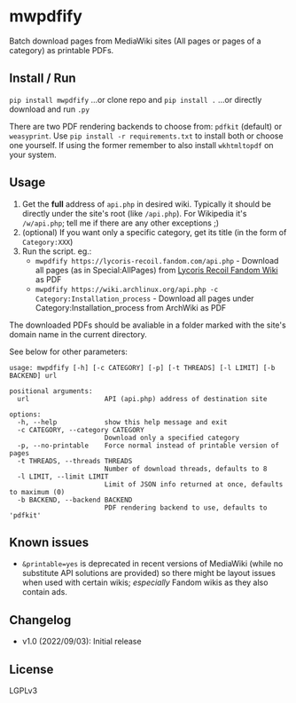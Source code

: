 # mwpdfify
Batch download pages from MediaWiki sites (All pages or pages of a category) as printable PDFs. 

## Install / Run
`pip install mwpdfify`
...or clone repo and `pip install .` 
...or directly download and run `.py`

There are two PDF rendering backends to choose from: `pdfkit` (default) or `weasyprint`. Use `pip install -r requirements.txt` to install both or choose one yourself. If using the former remember to also install `wkhtmltopdf` on your system.

## Usage
1. Get the **full** address of `api.php` in desired wiki. Typically it should be directly under the site's root (like `/api.php`). For Wikipedia it's `/w/api.php`; tell me if there are any other exceptions ;)
2. (optional) If you want only a specific category, get its title (in the form of `Category:XXX`)
3. Run the script. eg.:
   - `mwpdfify https://lycoris-recoil.fandom.com/api.php` - Download all pages (as in Special:AllPages) from [Lycoris Recoil Fandom Wiki](https://lycoris-recoil.fandom.com/) as PDF
   - `mwpdfify https://wiki.archlinux.org/api.php -c Category:Installation_process` - Download all pages under Category:Installation_process from ArchWiki as PDF

The downloaded PDFs should be avaliable in a folder marked with the site's domain name in the current directory. 

See below for other parameters:
```
usage: mwpdfify [-h] [-c CATEGORY] [-p] [-t THREADS] [-l LIMIT] [-b BACKEND] url

positional arguments:
  url                   API (api.php) address of destination site

options:
  -h, --help            show this help message and exit
  -c CATEGORY, --category CATEGORY
                        Download only a specified category
  -p, --no-printable    Force normal instead of printable version of pages
  -t THREADS, --threads THREADS
                        Number of download threads, defaults to 8
  -l LIMIT, --limit LIMIT
                        Limit of JSON info returned at once, defaults to maximum (0)
  -b BACKEND, --backend BACKEND
                        PDF rendering backend to use, defaults to 'pdfkit'
```
## Known issues
- `&printable=yes` is deprecated in recent versions of MediaWiki (while no substitute API solutions are provided) so there might be layout issues when used with certain wikis; *especially* Fandom wikis as they also contain ads. 

## Changelog
- v1.0 (2022/09/03): Initial release

## License
LGPLv3
